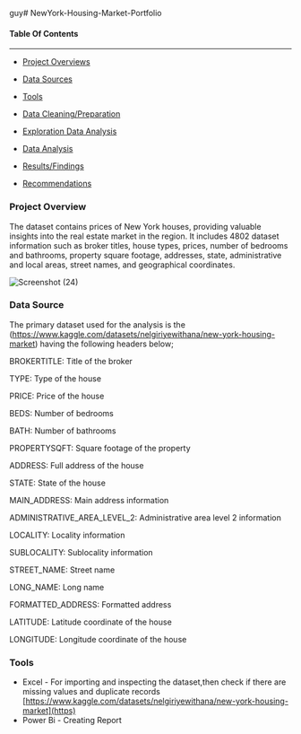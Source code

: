 guy# NewYork-Housing-Market-Portfolio

#### Table Of Contents
------------

-  [Project Overviews](#Project_Overview)

-  [Data Sources](#Data_Sources)

-  [Tools](#Tools)

-  [Data Cleaning/Preparation](#Data_cleaning/Preparation) 

-  [Exploration Data Analysis](#Recommendation)

-  [Data Analysis](#Data_Analysis)

-  [Results/Findings](#Results/Finding)

-  [Recommendations](#Recommendations)



### Project Overview

The  dataset contains prices of New York houses, providing valuable insights into the real estate market in the region. It includes 4802 dataset information such as broker titles, house types, prices, number of bedrooms and bathrooms, property square footage, addresses, state, administrative and local areas, street names, and geographical coordinates.


![Screenshot (24)](https://github.com/Luphen1/NewYork-Housing-Market-Portfolio/assets/140397207/4e521df7-2e1d-4d86-b643-39b38fe916eb)


### Data Source
The primary dataset used for the analysis is the (https://www.kaggle.com/datasets/nelgiriyewithana/new-york-housing-market) having the  following headers below;

BROKERTITLE: Title of the broker

TYPE: Type of the house

PRICE: Price of the house

BEDS: Number of bedrooms

BATH: Number of bathrooms

PROPERTYSQFT: Square footage of the property

ADDRESS: Full address of the house

STATE: State of the house

MAIN_ADDRESS: Main address information

ADMINISTRATIVE_AREA_LEVEL_2: Administrative area level 2 information

LOCALITY: Locality information

SUBLOCALITY: Sublocality information

STREET_NAME: Street name

LONG_NAME: Long name

FORMATTED_ADDRESS: Formatted address

LATITUDE: Latitude coordinate of the house

LONGITUDE: Longitude coordinate of the house

### Tools
- Excel - For importing and inspecting the dataset,then check if there are missing values and duplicate records
[https://www.kaggle.com/datasets/nelgiriyewithana/new-york-housing-market](https)
- Power Bi - Creating Report
  
